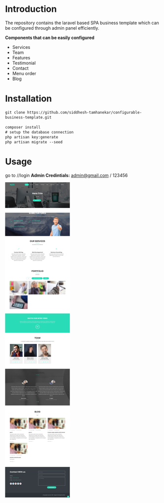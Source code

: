 # Introduction
The repository contains the laravel based SPA  business template which can be configured through admin panel efficiently.



**Components that can  be easily configured**
* Services
* Team
* Features
* Testimonial
* Contact
* Menu order
* Blog


 # Installation
```
git clone https://github.com/siddhesh-tamhanekar/configurable-business-template.git

composer install
# setup the database connection
php artisan key:generate
php artisan migrate --seed

```

# Usage
go to <domain-name>/<project-root>/login
**Admin Credintials:** admin@gmail.com / 123456


 ![GitHub Logo](/ss/frontend.png)

